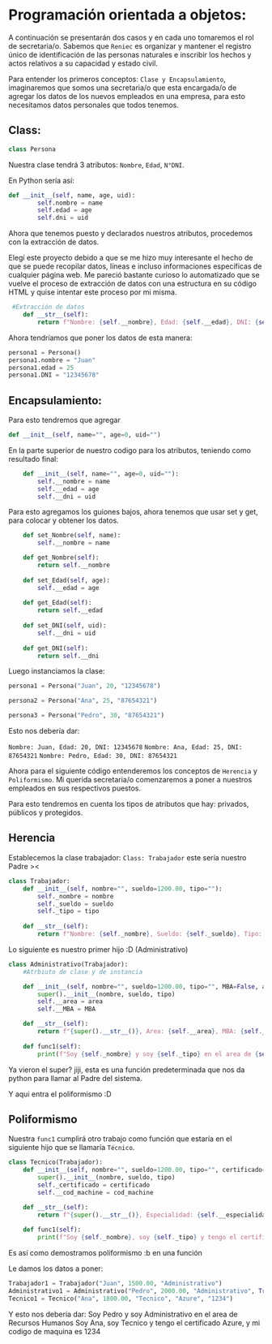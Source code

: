 # Programación orientada a objetos:

A continuación se presentarán dos casos y en cada uno tomaremos el rol de secretaria/o.
Sabemos que `Reniec` es organizar y mantener el registro único de identificación de las personas naturales e inscribir los hechos y actos relativos a su capacidad y estado civil. 

Para entender los primeros conceptos: `Clase y Encapsulamiento`, imaginaremos que somos una secretaria/o que esta encargada/o de agregar los datos de los nuevos empleados en una empresa, para esto necesitamos datos personales que todos tenemos.

## Class:

``` python
class Persona  
```
Nuestra clase tendrá 3 atributos: `Nombre`, `Edad`, `N°DNI`.

En Python sería así:

``` python
def __init__(self, name, age, uid):
        self.nombre = name
        self.edad = age
        self.dni = uid  
```
Ahora que tenemos puesto y declarados nuestros atributos, procedemos con la extracción de datos.

Elegí este proyecto debido a que se me hizo muy interesante el hecho de que se puede recopilar datos, líneas e incluso informaciones específicas de cualquier página web. Me pareció bastante curioso lo automatizado que se vuelve el proceso de extracción de datos con una estructura en su código HTML y quise intentar este proceso por mi misma.

``` python
 #Extracción de datos
    def __str__(self):
        return f"Nombre: {self.__nombre}, Edad: {self.__edad}, DNI: {self.__dni}"
``` 
Ahora tendríamos que poner los datos de esta manera:

``` python
persona1 = Persona()
persona1.nombre = "Juan"
persona1.edad = 25
persona1.DNI = "12345678"
```

## Encapsulamiento:
Para esto tendremos que agregar

``` python
def __init__(self, name="", age=0, uid="")
```
En la parte superior de nuestro codigo para los atributos, teniendo como resultado final:

``` python
    def __init__(self, name="", age=0, uid=""):
        self.__nombre = name
        self.__edad = age
        self.__dni = uid
``` 
Para esto agregamos los guiones bajos, ahora tenemos que usar set y get, para colocar y obtener los datos.

``` python
    def set_Nombre(self, name):
        self.__nombre = name

    def get_Nombre(self):
        return self.__nombre
    
    def set_Edad(self, age):
        self.__edad = age
    
    def get_Edad(self):
        return self.__edad
    
    def set_DNI(self, uid):
        self.__dni = uid
    
    def get_DNI(self):
        return self.__dni
``` 
Luego instanciamos la clase:

``` python
persona1 = Persona("Juan", 20, "12345678")

persona2 = Persona("Ana", 25, "87654321")

persona3 = Persona("Pedro", 30, "87654321")
```
Esto nos debería dar:

`Nombre: Juan, Edad: 20, DNI: 12345678`
`Nombre: Ana, Edad: 25, DNI: 87654321`
`Nombre: Pedro, Edad: 30, DNI: 87654321`

Ahora para el siguiente código entenderemos los conceptos de `Herencia` y `Poliformismo`.
Mi querida secretaria/o comenzaremos a poner a nuestros empleados en sus respectivos puestos.

Para esto tendremos en cuenta los tipos de atributos que hay: privados, públicos y protegidos.

## Herencia
Establecemos la clase trabajador: `Class: Trabajador` este sería nuestro Padre >< 

``` python
class Trabajador:
    def __init__(self, nombre="", sueldo=1200.00, tipo=""):
        self._nombre = nombre
        self._sueldo = sueldo
        self._tipo = tipo
    
    def __str__(self):
        return f"Nombre: {self._nombre}, Sueldo: {self._sueldo}, Tipo: {self._tipo}"
``` 
Lo siguiente es nuestro primer hijo :D (Administrativo)

``` python
class Administrativo(Trabajador):
    #Atrbiuto de clase y de instancia

    def __init__(self, nombre="", sueldo=1200.00, tipo="", MBA=False, area=""):
        super().__init__(nombre, sueldo, tipo)
        self.__area = area
        self.__MBA = MBA

    def __str__(self):
        return f"{super().__str__()}, Area: {self.__area}, MBA: {self.__MBA}"
    
    def func1(self):
        print(f"Soy {self._nombre} y soy {self._tipo} en el area de {self.__area}")
``` 
Ya vieron el super? jiji, esta es una función predeterminada que nos da python para llamar al Padre del sistema.

Y aqui entra el poliformismo :D

## Poliformismo

Nuestra `func1` cumplirá otro trabajo como función que estaría en el siguiente hijo que se llamaría `Técnico`.

``` python
class Tecnico(Trabajador):
    def __init__(self, nombre="", sueldo=1200.00, tipo="", certificado="AWS", cod_machine=""):
        super().__init__(nombre, sueldo, tipo)
        self._certificado = certificado
        self.__cod_machine = cod_machine

    def __str__(self):
        return f"{super().__str__()}, Especialidad: {self.__especialidad}"
    
    def func1(self):
        print(f"Soy {self._nombre}, soy {self._tipo} y tengo el certificado {self._certificado}, y mi codigo de maquina es {self.__cod_machine}")
```
Es así como demostramos poliformismo :b en una función

Le damos los datos a poner:

``` python
Trabajador1 = Trabajador("Juan", 1500.00, "Administrativo")
Administrativo1 = Administrativo("Pedro", 2000.00, "Administrativo", True, "Recursos Humanos")
Tecnico1 = Tecnico("Ana", 1800.00, "Tecnico", "Azure", "1234")
```
Y esto nos debería dar:
Soy Pedro y soy Administrativo en el area de Recursos Humanos
Soy Ana, soy Tecnico y tengo el certificado Azure, y mi codigo de maquina es 1234